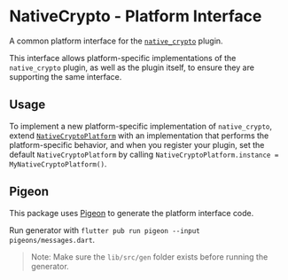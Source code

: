 # NativeCrypto - Platform Interface

A common platform interface for the [`native_crypto`][1] plugin.

This interface allows platform-specific implementations of the `native_crypto` plugin, as well as the plugin itself, to ensure they are supporting the same interface.

## Usage

To implement a new platform-specific implementation of `native_crypto`, extend [`NativeCryptoPlatform`][2] with an implementation that performs the platform-specific behavior, and when you register your plugin, set the default `NativeCryptoPlatform` by calling `NativeCryptoPlatform.instance = MyNativeCryptoPlatform()`.

## Pigeon

This package uses [Pigeon](https://pub.dev/packages/pigeon) to generate the platform interface code.

Run generator with `flutter pub run pigeon --input pigeons/messages.dart`.

> Note: Make sure the `lib/src/gen` folder exists before running the generator.

[1]: ../native_crypto
[2]: lib/native_crypto_platform_interface.dart
